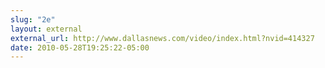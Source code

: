 ```yaml
---
slug: "2e"
layout: external
external_url: http://www.dallasnews.com/video/index.html?nvid=414327
date: 2010-05-28T19:25:22-05:00
---
```

